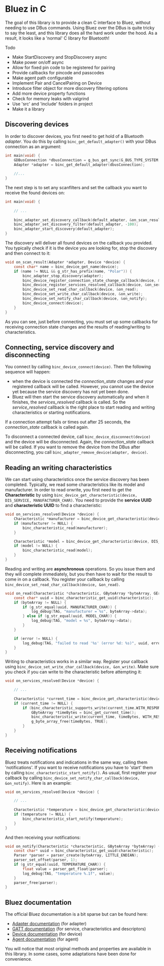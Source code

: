 # Bluez in C


The goal of this library is to provide a clean C interface to Bluez, without needing to use DBus commands. Using Bluez over the DBus is quite tricky to say the least, and this library does all the hard work under the hood. 
As a result, it looks like a 'normal' C library for Bluetooth!

Todo
* Make StartDiscovery and StopDiscovery async
* Make power on/off async
* Allow for fixed pin code to be registered for pairing
* Provide callbacks for pincode and passcodes
* Make agent path configurable
* Implement Pair and CancelPairing on Device
* Introduce filter object for more discovery filtering options
* Add more device property functions
* Check for memory leaks with valgrind
* Use 'src' and 'include' folders in project
* Make it a library

## Discovering devices

In order to discover devices, you first need to get hold of a Bluetooth *adapter*. 
You do this by calling `binc_get_default_adapter()` with your DBus connection as an argument:

```c
int main(void) {
    GDBusConnection *dbusConnection = g_bus_get_sync(G_BUS_TYPE_SYSTEM, NULL, NULL);
    Adapter *adapter = binc_get_default_adapter(dbusConnection);
    
    //...
}
```

The next step is to set any scanfilters and set the callback you want to receive the found devices on:

```c
int main(void) {
    
    // ...
    
    binc_adapter_set_discovery_callback(default_adapter, &on_scan_result);
    binc_adapter_set_discovery_filter(default_adapter, -100);
    binc_adapter_start_discovery(default_adapter);
}
```

The discovery will deliver all found devices on the callback you provided. You typically check if it is the device you are looking for, stop the discovery and then connect to it:

```c
void on_scan_result(Adapter *adapter, Device *device) {
    const char* name = binc_device_get_name(device);
    if (name != NULL && g_str_has_prefix(name, "Polar")) {
        binc_adapter_stop_discovery(adapter);
        binc_device_register_connection_state_change_callback(device, &on_connection_state_changed);
        binc_device_register_services_resolved_callback(device, &on_services_resolved);
        binc_device_set_read_char_callback(device, &on_read);
        binc_device_set_write_char_callback(device, &on_write);
        binc_device_set_notify_char_callback(device, &on_notify);
        binc_device_connect(device);
    }
}
```
As you can see, just before connecting, you must set up some callbacks for receiving connection state changes and the results of reading/writing to characteristics.

## Connecting, service discovery and disconnecting

You connect by calling `binc_device_connect(device)`. Then the following sequence will happen:
* when the device is connected the *connection_state* changes and your registered callback will be called. However, you cannot use the device yet because the service discovery has not yet been done.
* Bluez will then start the service discovery automatically and when it finishes, the *services_resolved* callback is called. So the *service_resolved* callback is the right place to start reading and writing characteristics or starting notifications. 

If a connection attempt fails or times out after 25 seconds, the *connection_state* callback is called again.

To disconnect a connected device, call `binc_device_disconnect(device)` and the device will be disconnected. Again, the *connection_state* callback will be called. If you want to remove the device from the DBus after disconnecting, you call `binc_adapter_remove_device(adapter, device)`. 

## Reading an writing characteristics

We can start using characteristics once the service discovery has been completed. Typically, we read some characteristics like its model and manufacturer. In order to read orwrite, you first need to get the **Characteristic** by using `binc_device_get_characteristic(device, DIS_SERVICE, MANUFACTURER_CHAR)`. You need to provide the **service UUID** and **characteristic UUID** to find a characteristic:

```c
void on_services_resolved(Device *device) {
    Characteristic *manufacturer = binc_device_get_characteristic(device, DIS_SERVICE, MANUFACTURER_CHAR);
    if (manufacturer != NULL) {
        binc_characteristic_read(manufacturer);
    }

    Characteristic *model = binc_device_get_characteristic(device, DIS_SERVICE, MODEL_CHAR);
    if (model != NULL) {
        binc_characteristic_read(model);
    }
}
```

Reading and writing are **asynchronous** operations. So you issue them and they will complete immediately, but you then have to wait for the result to come in on a callback. You register your callback by calling `binc_device_set_read_char_callback(device, &on_read)`. 

```c
void on_read(Characteristic *characteristic, GByteArray *byteArray, GError *error) {
    const char* uuid = binc_characteristic_get_uuid(characteristic);
    if (byteArray != NULL) {
        if (g_str_equal(uuid, MANUFACTURER_CHAR)) {
            log_debug(TAG, "manufacturer = %s", byteArray->data);
        } else if (g_str_equal(uuid, MODEL_CHAR)) {
            log_debug(TAG, "model = %s", byteArray->data);
        }
    }

    if (error != NULL) {
        log_debug(TAG, "failed to read '%s' (error %d: %s)", uuid, error->code, error->message);
    }
}
```

Writing to characteristics works in a similar way. Register your callback using `binc_device_set_write_char_callback(device, &on_write)`. Make sure you check if you can write to the characteristic before attempting it:

```c
void on_services_resolved(Device *device) {

    // ...
    
    Characteristic *current_time = binc_device_get_characteristic(device, CTS_SERVICE, CURRENT_TIME_CHAR);
    if (current_time != NULL) {
        if (binc_characteristic_supports_write(current_time,WITH_RESPONSE)) {
            GByteArray *timeBytes = binc_get_current_time();
            binc_characteristic_write(current_time, timeBytes, WITH_RESPONSE);
            g_byte_array_free(timeBytes, TRUE);
        }
    }
}
```

## Receiving notifications

Bluez treats notifications and indications in the same way, calling them 'notifications'. If you want to receive notifications you have to 'start' them by calling `binc_characteristic_start_notify()`. As usual, first register your callback by calling `binc_device_set_notify_char_callback(device, &on_notify)`. Here is an example:

```c
void on_services_resolved(Device *device) {

    // ...
    
    Characteristic *temperature = binc_device_get_characteristic(device, HTS_SERVICE, TEMPERATURE_CHAR);
    if (temperature != NULL) {
        binc_characteristic_start_notify(temperature);
    }
}    
```

And then receiving your notifications:

```c
void on_notify(Characteristic *characteristic, GByteArray *byteArray) {
    const char* uuid = binc_characteristic_get_uuid(characteristic);
    Parser *parser = parser_create(byteArray, LITTLE_ENDIAN);
    parser_set_offset(parser, 1);
    if (g_str_equal(uuid, TEMPERATURE_CHAR)) {
        float value = parser_get_float(parser);
        log_debug(TAG, "temperature %.1f", value);
    } 
    parser_free(parser);
}
```

## Bluez documentation

The official Bluez documentation is a bit sparse but can be found here: 
* [Adapter documentation](https://github.com/bluez/bluez/blob/master/doc/adapter-api.txt) (for adapter)
* [GATT documentation](https://github.com/bluez/bluez/blob/master/doc/gatt-api.txt) (for service, characteristics and descriptors)
* [Device documentation](https://github.com/bluez/bluez/blob/master/doc/device-api.txt) (for device)
* [Agent documentation](https://github.com/bluez/bluez/blob/master/doc/agent-api.txt) (for agent)

You will notice that most original methods and properties are available in this library. In some cases, some adaptations have been done for convenience.
